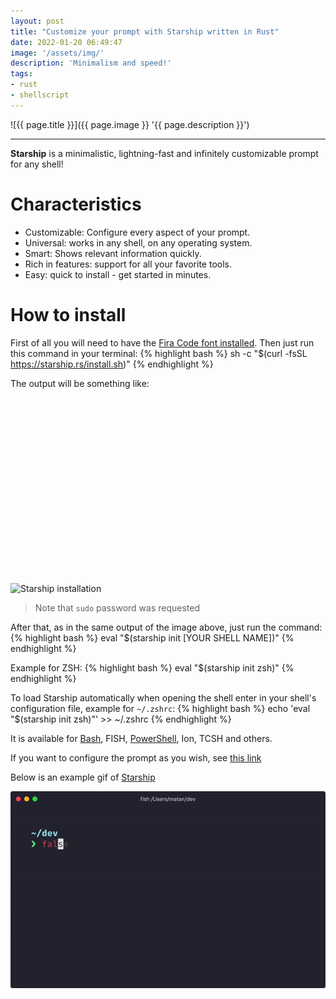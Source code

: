 ```yaml
---
layout: post
title: "Customize your prompt with Starship written in Rust"
date: 2022-01-20 06:49:47
image: '/assets/img/'
description: 'Minimalism and speed!'
tags:
- rust
- shellscript
---
```


![{{ page.title }}]({{ page.image }} '{{ page.description }}')

---

**Starship** is a minimalistic, lightning-fast and infinitely customizable prompt for any shell!

# Characteristics
+ Customizable: Configure every aspect of your prompt.
+ Universal: works in any shell, on any operating system.
+ Smart: Shows relevant information quickly.
+ Rich in features: support for all your favorite tools.
+ Easy: quick to install - get started in minutes.

# How to install
First of all you will need to have the [Fira Code font installed](https://github.com/terroo/fonts). Then just run this command in your terminal:
{% highlight bash %}
sh -c "$(curl -fsSL https://starship.rs/install.sh)"
{% endhighlight %}

The output will be something like:


<!-- SQUARE - GAMES ROOT -->
<script async src="//pagead2.googlesyndication.com/pagead/js/adsbygoogle.js"></script>
<ins class="adsbygoogle"
style="display:inline-block;width:336px;height:280px"
data-ad-client="ca-pub-2838251107855362"
data-ad-slot="5351066970"></ins>
<script>
(adsbygoogle = window.adsbygoogle || []).push({});
</script>

![Starship installation](/assets/img/rust/startship-installation.jpg)
> Note that `sudo` password was requested

After that, as in the same output of the image above, just run the command:
{% highlight bash %}
eval "$(starship init [YOUR SHELL NAME])"
{% endhighlight %}

Example for ZSH:
{% highlight bash %}
eval "$(starship init zsh)"
{% endhighlight %}

To load Starship automatically when opening the shell enter in your shell's configuration file, example for `~/.zshrc`:
{% highlight bash %}
echo 'eval "$(starship init zsh)"' >> ~/.zshrc
{% endhighlight %}

It is available for [Bash](https://terminalroot.com/tags#shellscript), FISH, [PowerShell](https://terminalroot.com/how-to-install-powershell-on-ubuntu-and-getting-started/), Ion, TCSH and others.

If you want to configure the prompt as you wish, see [this link](https://starship.rs/config/)

Below is an example gif of [Starship](https://starship.rs/)

![Starship GIF](/assets/img/rust/startship.gif)

